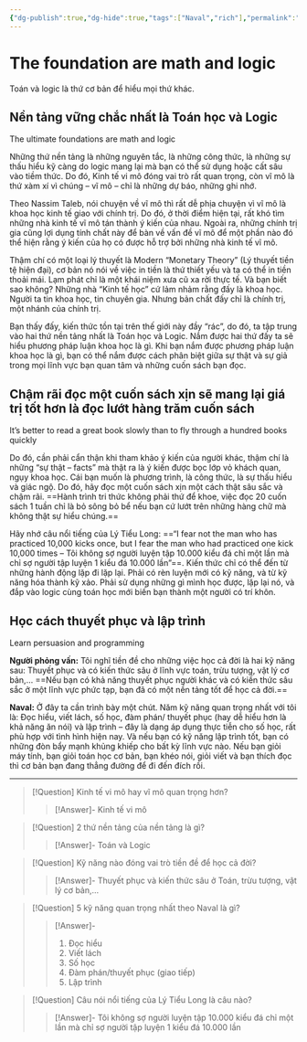 ```yaml
---
{"dg-publish":true,"dg-hide":true,"tags":["Naval","rich"],"permalink":"/2-reading/books/lam-giau-khong-can-may-man-naval/17-nen-tang-quan-trong-nhat-la-toan-hoc-va-logic/","hide":true,"dgPassFrontmatter":true}
---
```


# The foundation are math and logic

Toán và logic là thứ cơ bản để hiểu mọi thứ khác.

## Nền tảng vững chắc nhất là Toán học và Logic
The ultimate foundations are math and logic

Những thứ nền tảng là những nguyên tắc, là những công thức, là những sự thấu hiểu kỹ càng do logic mang lại mà bạn có thể sử dụng hoặc cất sâu vào tiềm thức. Do đó, Kinh tế vi mô đóng vai trò rất quan trọng, còn vĩ mô là thứ xàm xí vì chúng – vĩ mô – chỉ là những dự báo, những ghi nhớ.

Theo Nassim Taleb, nói chuyện về vĩ mô thì rất dễ phịa chuyện vì vĩ mô là khoa học kinh tế giao với chính trị. Do đó, ở thời điểm hiện tại, rất khó tìm những nhà kinh tế vĩ mô tán thành ý kiến của nhau. Ngoài ra, những chính trị gia cũng lợi dụng tính chất này để bàn về vấn đề vĩ mô để một phần nào đó thể hiện rằng ý kiến của họ có được hỗ trợ bởi những nhà kinh tế vĩ mô.

Thậm chí có một loại lý thuyết là Modern “Monetary Theory” (Lý thuyết tiền tệ hiện đại), cơ bản nó nói về việc in tiền là thứ thiết yếu và ta có thể in tiền thoải mái. Lạm phát chỉ là một khái niệm xưa cũ xa rời thực tế. Và bạn biết sao không? Những nhà “Kinh tế học” cứ lảm nhảm rằng đấy là khoa học. Người ta tin khoa học, tin chuyên gia. Nhưng bản chất đấy chỉ là chính trị, một nhánh của chính trị.

Bạn thấy đấy, kiến thức tồn tại trên thế giới này đầy “rác”, do đó, ta tập trung vào hai thứ nền tảng nhất là Toán học và Logic. Nắm được hai thứ đấy ta sẽ hiểu phương pháp luận khoa học là gì. Khi bạn nắm được phương pháp luận khoa học là gì, bạn có thể nắm được cách phân biệt giữa sự thật và sự giả trong mọi lĩnh vực bạn quan tâm và những cuốn sách bạn đọc.

## Chậm rãi đọc một cuốn sách xịn sẽ mang lại giá trị tốt hơn là đọc lướt hàng trăm cuốn sách
It’s better to read a great book slowly than to fly through a hundred books quickly  

Do đó, cần phải cẩn thận khi tham khảo ý kiến của người khác, thậm chí là những “sự thật – facts” mà thật ra là ý kiến được bọc lớp vỏ khách quan, ngụy khoa học. Cái bạn muốn là phương trình, là công thức, là sự thấu hiểu và giác ngộ. Do đó, hãy đọc một cuốn sách xịn một cách thật sâu sắc và chậm rãi. ==Hành trình tri thức không phải thứ để khoe, việc đọc 20 cuốn sách 1 tuần chỉ là bỏ sông bỏ bể nếu bạn cứ lướt trên những hàng chữ mà không thật sự hiểu chúng.== <!--SR:!2023-09-06,10,250-->

Hãy nhớ câu nổi tiếng của Lý Tiểu Long: ==“I fear not the man who has practiced 10,000 kicks once, but I fear the man who had practiced one kick 10,000 times – Tôi không sợ người luyện tập 10.000 kiểu đá chỉ một lần mà chỉ sợ người tập luyện 1 kiểu đá 10.000 lần”==. Kiến thức chỉ có thể đến từ những hành động lặp đi lặp lại. Phải có rèn luyện mới có kỹ năng, và từ kỹ năng hóa thành kỹ xảo. Phải sử dụng những gì mình học được, lặp lại nó, và đắp vào logic cùng toán học mới biến bạn thành một người có trí khôn. <!--SR:!2023-09-06,10,250-->

## Học cách thuyết phục và lập trình
Learn persuasion and programming  

**Người phỏng vấn:** Tôi nghĩ tiền đề cho những việc học cả đời là hai kỹ năng sau: Thuyết phục và có kiến thức sâu ở lĩnh vực toán, trừu tượng, vật lý cơ bản,… ==Nếu bạn có khả năng thuyết phục người khác và có kiến thức sâu sắc ở một lĩnh vực phức tạp, bạn đã có một nền tảng tốt để học cả đời.== <!--SR:!2023-09-06,10,250-->

**Naval:** Ở đây ta cần trình bày một chút. Năm kỹ năng quan trọng nhất với tôi là: Đọc hiểu, viết lách, số học, đàm phán/ thuyết phục (hay dễ hiểu hơn là khả năng ăn nói) và lập trình – đây là dạng áp dụng thực tiễn cho số học, rất phù hợp với tình hình hiện nay. Và nếu bạn có kỹ năng lập trình tốt, bạn có những đòn bẩy mạnh khủng khiếp cho bất kỳ lĩnh vực nào. Nếu bạn giỏi máy tính, bạn giỏi toán học cơ bản, bạn khéo nói, giỏi viết và bạn thích đọc thì cơ bản bạn đang thẳng đường để đi đến đích rồi.

---

> [!Question] Kinh tế vi mô hay vĩ mô quan trọng hơn?
>> [!Answer]-
>> Kinh tế vi mô <!--SR:!2023-08-27,3,250-->

> [!Question] 2 thứ nền tảng của nền tảng là gì?
>> [!Answer]-
>> Toán và Logic <!--SR:!2023-08-28,2,210-->

> [!Question] Kỹ năng nào đóng vai trò tiền đề để học cả đời?
>> [!Answer]-
>> Thuyết phục và kiến thức sâu ở Toán, trừu tượng, vật lý cơ bản,… <!--SR:!2023-08-27,3,250-->

> [!Question] 5 kỹ năng quan trọng nhất theo Naval là gì?
>> [!Answer]-
>> 1. Đọc hiểu
>> 2. Viết lách
>> 3. Số học
>> 4. Đàm phán/thuyết phục (giao tiếp)
>> 5. Lập trình <!--SR:!2023-08-28,2,210-->

> [!Question] Câu nói nổi tiếng của Lý Tiểu Long là câu nào?
>> [!Answer]-
>> Tôi không sợ người luyện tập 10.000 kiểu đá chỉ một lần mà chỉ sợ người tập luyện 1 kiểu đá 10.000 lần <!--SR:!2023-09-04,8,250-->